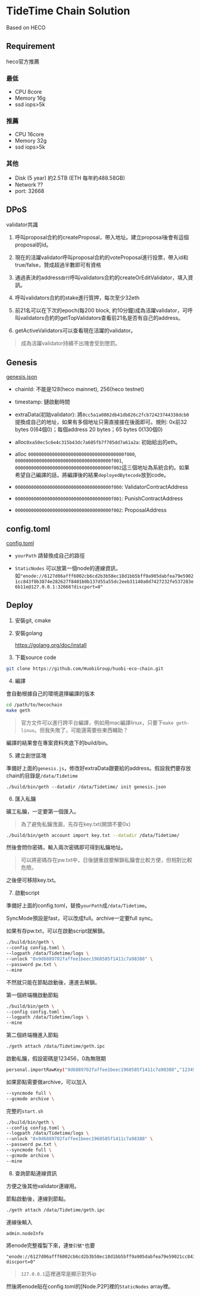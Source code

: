 # TideTime Chain Solution
Based on HECO

## Requirement
heco官方推薦

### 最低
- CPU 8core
- Memory 16g
- ssd iops>5k

### 推薦
- CPU 16core
- Memory 32g
- ssd iops>5k

### 其他
- Disk (5 year) 約2.5TB (ETH 每年約488.58GB)
- Network ??
- port: 32668

## DPoS

validator共識

1. 呼叫proposal合約的createProposal，帶入地址。建立proposal後會有這個proposal的id。

2. 現在的活躍validator呼叫proposal合約的voteProposal進行投票，帶入id和true/false，贊成超過半數即可有資格

3. 通過表決的address`自行`呼叫validators合約的createOrEditValidator，填入資訊。

4. 呼叫validators合約的stake進行質押，每次至少32eth

5. 前21名可以在下次的epoch(每200 block, 約10分鐘)成為活躍validator，可呼叫validators合約的getTopValidators查看前21名是否有自己的address。

6. getActiveValidators可以查看現在活躍的validator。
> 成為活躍validator持續不出塊會受到懲罰。

## Genesis

[genesis.json](./file/Tidetime-Chain/genesis.json)

- chainId: 不能是128(heco mainnet), 256(heco testnet)

- timestamp: 鏈啟動時間

- extraData(初始validator): 將`8cc5a1a0802db41db826c2fcb72423744338dcb0`提換成自己的地址，如果有多個地址只需直接接在後面即可。規則: 0x前32 bytes 0(64個0)；每個address 20 bytes；65 bytes 0(130個0)

- alloc`0xa50ec5c6e4c315b43dc7a605fb7f705dd7a61a2a`: 初始給出的eth。

- alloc `000000000000000000000000000000000000f000`, `000000000000000000000000000000000000f001`, `000000000000000000000000000000000000f002`這三個地址為系統合約。如果希望自己編譯的話，將編譯後的結果`deployedBytecode`放到code。

- `000000000000000000000000000000000000f000`: ValidatorContractAddress

- `000000000000000000000000000000000000f001`: PunishContractAddress

- `000000000000000000000000000000000000f002`: ProposalAddress

## config.toml

[config.toml](./file/Tidetime-Chain/config.toml)

- `yourPath` 請替換成自己的路徑

- `StaticNodes` 可以放第一個node的連線資訊，如`"enode://6127d06afff6002cb6cd2b3b58ec18d1bb5bff9a905dabfea79e59021cc843f0b3874e282627f8401b0b137d55a55dc2eeb31140a0d7427232fe537283e6b11e@127.0.0.1:32668?discport=0"`

## Deploy

1. 安裝git, cmake

2. 安裝golang
  
    https://golang.org/doc/install

3. 下載source code

```sh
git clone https://github.com/HuobiGroup/huobi-eco-chain.git
```

4. 編譯

會自動根據自己的環境選擇編譯的版本

```sh
cd /path/to/hecochain
make geth
```
> 官方文件可以進行跨平台編譯，例如用mac編譯linux，只要下`make geth-linux`。但我失敗了，可能還需要些東西輔助？

編譯的結果會在專案資料夾底下的build/bin。

5. 建立創世區塊

準備好上面的`genesis.js`，修改好extraData跟要給的address。假設我們要存放chain的目錄是`/data/Tidetime`

```
./build/bin/geth --datadir /data/Tidetime/ init genesis.json
```

6. 匯入私鑰

礦工私鑰，一定要第一個匯入。

>為了避免私鑰洩漏，先存在key.txt(開頭不要0x)

```sh
./build/bin/geth account import key.txt --datadir /data/Tidetime/
```

然後會問你密碼，輸入兩次密碼即可得到私鑰地址。

> 可以將密碼存在pw.txt中，日後鏈重啟要解鎖私鑰會比較方便，但相對比較危險。

之後便可移除key.txt。

7. 啟動script

準備好上面的config.toml，替換`yourPath`成`/data/Tidetime`。

SyncMode預設是fast，可以改成full。archive一定要full sync。

如果有存pw.txt，可以在啟動script就解鎖。

```sh
./build/bin/geth \
--config config.toml \
--logpath /data/Tidetime/logs \
--unlock "0x9d6889702faffee1beec1968585f1411c7a98388" \
--password pw.txt \
--mine
```

不然就只能在節點啟動後，連進去解鎖。

第一個終端機啟動節點
```sh
./build/bin/geth \
--config config.toml \
--logpath /data/Tidetime/logs \
--mine
```

第二個終端機進入節點
```sh
./geth attach /data/Tidetime/geth.ipc
```

啟動私鑰，假設密碼是123456，0為無限期
```sh
personal.importRawKey("9d6889702faffee1beec1968585f1411c7a98388","123456", 0)
```

如果節點需要做archive，可以加入
```sh
--syncmode full \
--gcmode archive \
```

完整的`start.sh`
```sh
./build/bin/geth \
--config config.toml \
--logpath /data/Tidetime/logs \
--unlock "0x9d6889702faffee1beec1968585f1411c7a98388" \
--password pw.txt \
--syncmode full \
--gcmode archive \
--mine
```

8. 查詢節點連線資訊

方便之後其他validator連線用。

節點啟動後，連線到節點。

```sh
./geth attach /data/Tidetime/geth.ipc
```

連線後輸入
```
admin.nodeInfo
```

將enode完整複製下來，連`雙引號"`也要
```
"enode://6127d06afff6002cb6cd2b3b58ec18d1bb5bff9a905dabfea79e59021cc843f0b3874e282627f8401b0b137d55a55dc2eeb31140a0d7427232fe537283e6b11e@127.0.0.1:32668?discport=0"
```
>`127.0.0.1`這裡通常是顯示對外ip

然後將enode貼在config.toml的[Node.P2P]裡的`StaticNodes` array裡。
